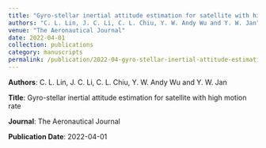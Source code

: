 ```yaml
---
title: "Gyro-stellar inertial attitude estimation for satellite with high motion rate"
authors: "C. L. Lin, J. C. Li, C. L. Chiu, Y. W. Andy Wu and Y. W. Jan"
venue: "The Aeronautical Journal"
date: 2022-04-01
collection: publications
category: manuscripts
permalink: /publication/2022-04-gyro-stellar-inertial-attitude-estimation-for-satellite-with-high-motion-rate
---
```


**Authors**: C. L. Lin, J. C. Li, C. L. Chiu, Y. W. Andy Wu and Y. W. Jan

**Title**: Gyro-stellar inertial attitude estimation for satellite with high motion rate

**Journal**: The Aeronautical Journal

**Publication Date**: 2022-04-01
